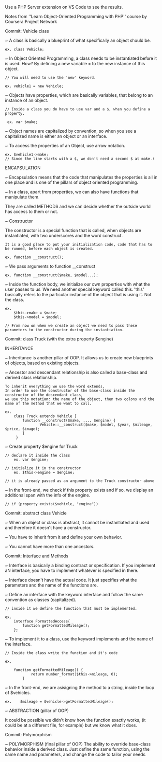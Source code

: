 Use a PHP Server extension on VS Code to see the results.


Notes from ''Learn Object-Oriented Programming with PHP'' course by Coursera Project Network

Commit: Vehicle class


~ A class is basically a blueprint of what specifically an object should be. 

    ex. class Vehicle; 


~ In Object Oriented Programming, a class needs to be instantiated before it is used. 
    How? By defining a new variable = to the new instance of this object. 
    
    // You will need to use the 'new' keyword.
    
    ex. vehicle1 = new Vehicle;

  
~ Objects have properties, which are basically variables, that belong to an instance of an object. 
     
    // Inside a class you do have to use var and a $, when you define a property. 
    
     ex. var $make;
      


~ Object names are capitalized by convention, so when you see a capitalized name is either an object or an interface.


~ To access the properties of an Object, use arrow notation. 
    
    ex. $vehicle1->make; 
    // Since the line starts with a $, we don't need a second $ at make.)

ENCAPSULATION

~ Encapsulation means that the code that manipulates the properties is all in one place and is one of the pillars of object oriented programming.

~ In a class, apart from properties, we can also have functions that manipulate them. 
                        
They are called METHODS and we can decide whether the outside world has access to them or not.



~ Constructor

The constructor is a special function that is called, when objects are instantiated, with two underscores and the word construct.

    It is a good place to put your initialization code, code that has to be runned, before each object is created.

    ex. function __construct();


~ We pass arguments to function __construct

    ex. function __construct($make, $model...);

~ Inside the function body, we initialize our own properties with what the user passes to us.
    We need another special keyword called this. 
    'this' basically refers to the particular instance of the object that is using it. Not the class.
    
    ex. 
        $this->make = $make; 
	    $this->model = $model;

    // From now on when we create an object we need to pass these parameters to the constructor during the instantiation.


Commit: class Truck (with the extra property $engine)

INHERITANCE


~ Inheritance is another pillar of OOP. It allows us to create new blueprints of objects, based on existing objects. 

~ Ancestor and descendant relationship is also called a base-class and derived class relationship.

	To inherit everything we use the word extends.
	In order to use the constructor of the base-class inside the constructor of the descendant class,
 	we use this notation: the name of the object, then two colons and the name of the method that we want to call.
  
 	ex. 
	  	class Truck extends Vehicle {
	  		function __construct($make, ..., $engine) {
        			Vehicle::__construct($make, $model, $year, $mileage, $price, $image);
	   		}
		 }
~ Create property $engine for Truck 
	
 	// declare it inside the class
	 	ex. var $engine;
	
 	// initialize it in the constructor
  		ex. $this->engine = $engine;

    // it is already passed as an argument to the Truck constructor above

~ In the front-end, we check if this property exists and if so, we display an additional span with the info of the engine.

 	// if (property_exists($vehicle, "engine"))

Commit: abstract class Vehicle

~ When an object or class is abstract, it cannot be instantiated and used and therefore it doesn't have a constructor. 

~ You have to inherit from it and define your own behavior.

~ You cannot have more than one ancestors.

Commit: Interface and Methods

~ Interface is basically a binding contract or specification. If you implement aN interface, you have to implement whatever is specified in there.

~ Interface doesn't have the actual code. It just specifies what the parameters and the name of the functions are.

~ Define an interface with the keyword interface and follow the same convention as classes (capitalized).

	// inside it we define the function that must be implemented.

	ex. 
 		interface FormattedAccess{
			function getFormattedMileage();
  		}; 
    
~ To implement it to a class, use the keyword implements and the name of the interface.	

 	// Inside the class write the function and it's code
	
 	ex.
  		
		function getFormattedMileage() {
     			return number_format($this->mileage, 0);
    		}

~ In the front-end, we are asisigning the method to a string, inside the loop of $vehicles.
	
 	ex.    $mileage = $vehicle->getFormattedMileage();

~ ABSTRACTION (pillar of OOP)

It could be possible we didn't know how the function exactly works, 
(it could be at a different file, for example) 
but we know what it does.


Commit: Polymorphism


~ POLYMORPHISM (final pillar of OOP)
The ability to override base-class behavior inside a derived class.
Just define the same function, using the same name and parameters, and change the code to tailor your needs.



